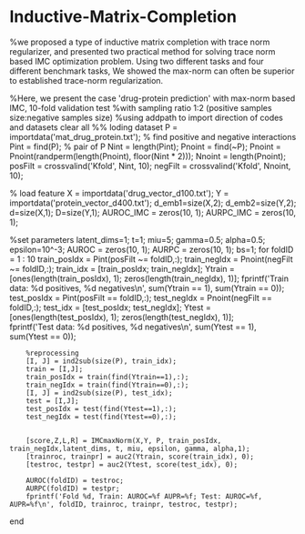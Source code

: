 # Inductive-Matrix-Completion
%we proposed a type of inductive matrix completion with trace norm regularizer, and presented two practical method for solving trace norm based IMC optimization problem. Using two different tasks and four different benchmark tasks, We showed the max-norm can often be superior to established trace-norm regularization. 

%Here, we present the case 'drug-protein prediction' with max-norm based IMC, 10-fold validation test
%with sampling ratio 1:2 (positive samples size:negative samples size)
%using addpath to import direction of codes and datasets
clear all
%% loding dataset
P = importdata('mat_drug_protein.txt');
% find positive and negative interactions
Pint = find(P); % pair of P
Nint = length(Pint);
Pnoint = find(~P);
Pnoint = Pnoint(randperm(length(Pnoint), floor(Nint * 2)));
Nnoint = length(Pnoint);
posFilt = crossvalind('Kfold', Nint, 10);
negFilt = crossvalind('Kfold', Nnoint, 10);

% load feature
X = importdata('drug_vector_d100.txt');
Y = importdata('protein_vector_d400.txt');
d_emb1=size(X,2);
d_emb2=size(Y,2);
d=size(X,1);
D=size(Y,1);
AUROC_IMC = zeros(10, 1);
AURPC_IMC = zeros(10, 1);

%set parameters
latent_dims=1;
t=1;
miu=5;
gamma=0.5;
alpha=0.5; 
epsilon=10^-3;
AUROC = zeros(10, 1);
AURPC = zeros(10, 1);
bs=1;
for foldID = 1 : 10
		train_posIdx = Pint(posFilt ~= foldID,:);
		train_negIdx = Pnoint(negFilt ~= foldID,:);
		train_idx = [train_posIdx; train_negIdx];
		Ytrain = [ones(length(train_posIdx), 1); zeros(length(train_negIdx), 1)];
		fprintf('Train data: %d positives, %d negatives\n', sum(Ytrain == 1), sum(Ytrain == 0));
		test_posIdx = Pint(posFilt == foldID,:);
		test_negIdx = Pnoint(negFilt == foldID,:);
		test_idx = [test_posIdx; test_negIdx];
		Ytest = [ones(length(test_posIdx), 1); zeros(length(test_negIdx), 1)];		
		fprintf('Test data: %d positives, %d negatives\n', sum(Ytest == 1), sum(Ytest == 0));
        
		%reprocessing
		[I, J] = ind2sub(size(P), train_idx);
		train = [I,J];
		train_posIdx = train(find(Ytrain==1),:);
		train_negIdx = train(find(Ytrain==0),:);
		[I, J] = ind2sub(size(P), test_idx);
		test = [I,J];
		test_posIdx = test(find(Ytest==1),:);
		test_negIdx = test(find(Ytest==0),:);
        
		
		[score,Z,L,R] = IMCmaxNorm(X,Y, P, train_posIdx, train_negIdx,latent_dims, t, miu, epsilon, gamma, alpha,1);
		[trainroc, trainpr] = auc2(Ytrain, score(train_idx), 0);
		[testroc, testpr] = auc2(Ytest, score(test_idx), 0);
		
		AUROC(foldID) = testroc;
		AURPC(foldID) = testpr;
		fprintf('Fold %d, Train: AUROC=%f AUPR=%f; Test: AUROC=%f, AUPR=%f\n', foldID, trainroc, trainpr, testroc, testpr);
end
